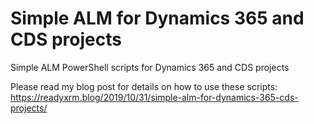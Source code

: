 # Simple ALM for Dynamics 365 and CDS projects
Simple ALM PowerShell scripts for Dynamics 365 and CDS projects

Please read my blog post for details on how to use these scripts:
https://readyxrm.blog/2019/10/31/simple-alm-for-dynamics-365-cds-projects/
